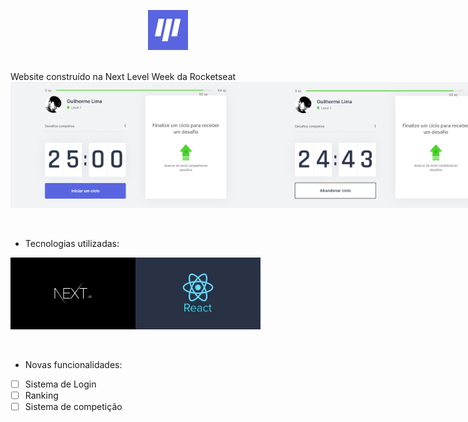 <p align="center">
  <img src="https://github.com/SirGuiL/moveit/blob/main/public/favicon.png?raw=true">
</p><br>
Website construído na Next Level Week da Rocketseat 

<div style="display: flex;" align="center">
  <img src="https://github.com/SirGuiL/moveit/blob/main/public/prints/img1.png?raw=true" width="400px">
  <img src="https://github.com/SirGuiL/moveit/blob/main/public/prints/img2.png?raw=true" width="400px">
  <img src="https://github.com/SirGuiL/moveit/blob/main/public/prints/img3.png?raw=true" width="400px">
  <img src="https://github.com/SirGuiL/moveit/blob/main/public/prints/img4.png?raw=true" width="400px">
</div>
<br><br>

- Tecnologias utilizadas:
<div style="display: flex;" align="center">
  <img src="/public/prints/nextjs.png" width="200px">
  <img src="/public/prints/react.jpg" width="200px">
</div>
<br><br>

- Novas funcionalidades:
- [ ] Sistema de Login
- [ ] Ranking
- [ ] Sistema de competição
